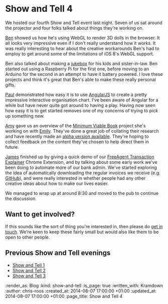 Show and Tell 4
===============

We hosted our fourth Show and Tell event last night. Seven of us sat around the projector and four folks talked about things they're working on.

[Ben][] showed us how he's using WebGL to render 3D dolls in the browser. It all looks very impressive even if I don't really understand how it works. It was really interesting to hear about the creative workarounds Ben's had to employ to get around some of the limitations of iOS 8's WebGL support.

Ben also talked about making a [jukebox][] for his kids and sister-in-law. Ben started out using a Raspberry Pi for the first one, before moving to an Arduino for the second in an attempt to have it battery powered. I love these projects and think it's great that Ben's able to make these really personal gifts.

[Paul][] demonstrated how easy it is to use [AngularJS][] to create a pretty impressive interactive organisation chart. I've been aware of Angular for a while but have never quite got around to having a play. Having now seen how easy it is to get started removes one of my concerns of trying to pick up something new.

[Amy][] gave us an overview of the [Minimum Viable Book][] project she's working on with [Emily][]. They've done a great job of collating their research and have recently made an [alpha version available][mvb-alpha]. They're hoping to collect feedback on the content they've chosen to help direct them in future.

[James][] finished up by giving a quick demo of our [FreeAgent Transaction Explainer][] Chrome Extension, and by talking about some early work we've been doing to automate more of our bank admin. We've started exploring the idea of automatically downloading the regular invoices we receive (e.g. [GitHub](https://github.com/freerange/github-invoices)), and were really interested in whether people had any other creative ideas about how to make our lives easier.

We managed to wrap up at around 8:30 and moved to the pub to continue the discussion.

## Want to get involved?

If this sounds like the sort of thing you're interested in, then please do [get in touch][]. We're keen to keep these fairly small but would also like them to be open to other people.

## Previous Show and Tell evenings

* [Show and Tell 1][]
* [Show and Tell 2][]
* [Show and Tell 3][]


[Amy]: https://twitter.com/amyeee
[AngularJS]: https://angularjs.org/
[Ben]: https://twitter.com/beng
[Emily]: http://emilywebber.co.uk/
[FreeAgent Transaction Explainer]: https://chrome.google.com/webstore/detail/freeagent-transaction-exp/lgpgdkoopbcppnipcnbodcobjmhagmim
[get in touch]: (/contact)
[James]: /james-mead
[jukebox]: https://github.com/techbelly/jukebox
[Minimum Viable Book]: http://minimumviablebook.com/
[mvb-alpha]: http://minimumviablebook.com/2014/07/5-bites-of-advice/
[Paul]: http://po-ru.com/
[Show and Tell 1]: /week-274
[Show and Tell 2]: /week-282
[Show and Tell 3]: /week-286

:render_as: Blog
:kind: show-and-tell
:is_page: true
:written_with: Kramdown
:author: chris-roos
:created_at: 2014-08-07 17:00:00 +01:00
:updated_at: 2014-08-07 17:00:00 +01:00
:page_title: Show and Tell 4
